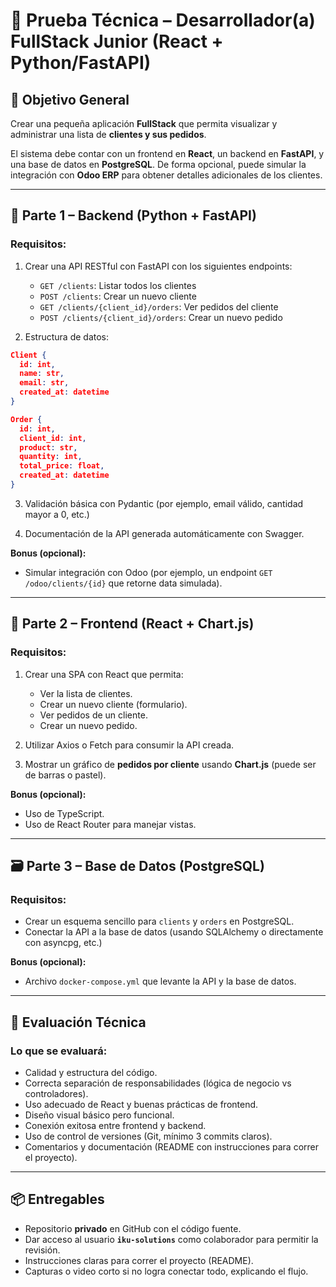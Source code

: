 # 🧪 Prueba Técnica – Desarrollador(a) FullStack Junior (React + Python/FastAPI)

## 🎯 Objetivo General

Crear una pequeña aplicación **FullStack** que permita visualizar y administrar una lista de **clientes y sus pedidos**.

El sistema debe contar con un frontend en **React**, un backend en **FastAPI**, y una base de datos en **PostgreSQL**. De forma opcional, puede simular la integración con **Odoo ERP** para obtener detalles adicionales de los clientes.

---

## 🧩 Parte 1 – Backend (Python + FastAPI)

### Requisitos:

1. Crear una API RESTful con FastAPI con los siguientes endpoints:

   - `GET /clients`: Listar todos los clientes
   - `POST /clients`: Crear un nuevo cliente
   - `GET /clients/{client_id}/orders`: Ver pedidos del cliente
   - `POST /clients/{client_id}/orders`: Crear un nuevo pedido

2. Estructura de datos:

```json
Client {
  id: int,
  name: str,
  email: str,
  created_at: datetime
}

Order {
  id: int,
  client_id: int,
  product: str,
  quantity: int,
  total_price: float,
  created_at: datetime
}
```

3. Validación básica con Pydantic (por ejemplo, email válido, cantidad mayor a 0, etc.)

4. Documentación de la API generada automáticamente con Swagger.

**Bonus (opcional):**

- Simular integración con Odoo (por ejemplo, un endpoint `GET /odoo/clients/{id}` que retorne data simulada).

---

## 🎨 Parte 2 – Frontend (React + Chart.js)

### Requisitos:

1. Crear una SPA con React que permita:

   - Ver la lista de clientes.
   - Crear un nuevo cliente (formulario).
   - Ver pedidos de un cliente.
   - Crear un nuevo pedido.

2. Utilizar Axios o Fetch para consumir la API creada.

3. Mostrar un gráfico de **pedidos por cliente** usando **Chart.js** (puede ser de barras o pastel).

**Bonus (opcional):**

- Uso de TypeScript.
- Uso de React Router para manejar vistas.

---

## 🗃 Parte 3 – Base de Datos (PostgreSQL)

### Requisitos:

- Crear un esquema sencillo para `clients` y `orders` en PostgreSQL.
- Conectar la API a la base de datos (usando SQLAlchemy o directamente con asyncpg, etc.)

**Bonus (opcional):**

- Archivo `docker-compose.yml` que levante la API y la base de datos.

---

## 🧪 Evaluación Técnica

### Lo que se evaluará:

- Calidad y estructura del código.
- Correcta separación de responsabilidades (lógica de negocio vs controladores).
- Uso adecuado de React y buenas prácticas de frontend.
- Diseño visual básico pero funcional.
- Conexión exitosa entre frontend y backend.
- Uso de control de versiones (Git, mínimo 3 commits claros).
- Comentarios y documentación (README con instrucciones para correr el proyecto).

---

## 📦 Entregables

- Repositorio **privado** en GitHub con el código fuente.
- Dar acceso al usuario **`iku-solutions`** como colaborador para permitir la revisión.
- Instrucciones claras para correr el proyecto (README).
- Capturas o video corto si no logra conectar todo, explicando el flujo.
